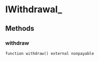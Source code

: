 # IWithdrawal_









## Methods

### withdraw

```solidity
function withdraw() external nonpayable
```









